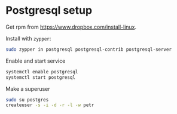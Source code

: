 # Postgresql setup

Get rpm from https://www.dropbox.com/install-linux.

Install with `zypper`:

```sh
sudo zypper in postgresql postgresql-contrib postgresql-server
```

Enable and start service

```sh
systemctl enable postgresql
systemctl start postgresql
```

Make a superuser

```sh
sudo su postgres
createuser -s -i -d -r -l -w petr
```
